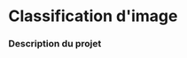 # Classification d'image
### Description du projet

```julia (editor=true, logging=false, output=true)

```
```julia (editor=true, logging=false, output=true)

```

